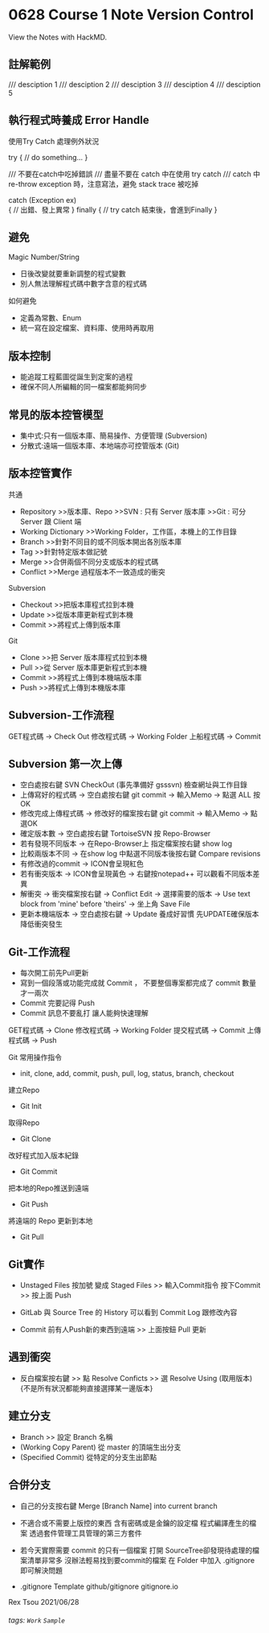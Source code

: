 # 0628 Course 1 Note Version Control

View the Notes with HackMD.

註解範例
---

/// desciption 1
///	desciption 2
///	desciption 3
///	desciption 4
///	desciption 5

執行程式時養成 Error Handle
---

使用Try Catch 處理例外狀況

try
{
	// do something...
}

///	不要在catch中吃掉錯誤
///	盡量不要在 catch 中在使用 try catch
/// catch 中 re-throw exception 時，注意寫法，避免 stack trace 被吃掉

catch (Exception ex)		
{
	// 出錯、發上異常
}
finally
{
	// try catch 結束後，會進到Finally
}

避免
---

Magic Number/String
- 日後改變就要重新調整的程式變數
- 別人無法理解程式碼中數字含意的程式碼

如何避免
- 定義為常數、Enum
- 統一寫在設定檔案、資料庫、使用時再取用

版本控制
---

- 能追蹤工程藍圖從誕生到定案的過程
- 確保不同人所編輯的同一檔案都能夠同步

常見的版本控管模型
---

- 集中式:只有一個版本庫、簡易操作、方便管理		(Subversion)
- 分散式:遠端一個版本庫、本地端亦可控管版本		(Git)

版本控管實作
---

共通
- Repository
		>>版本庫、Repo
		>>SVN : 只有 Server 版本庫
		>>Git : 可分 Server 跟 Client 端
- Working Dictionary
		>>Working Folder，工作區，本機上的工作目錄
- Branch
		>>針對不同目的或不同版本開出各別版本庫
- Tag
		>>針對特定版本做記號
- Merge
		>>合併兩個不同分支或版本的程式碼
- Conflict
		>>Merge 過程版本不一致造成的衝突

Subversion
- Checkout
		>>把版本庫程式拉到本機
- Update
		>>從版本庫更新程式到本機
- Commit
		>>將程式上傳到版本庫

Git
- Clone
		>>把 Server 版本庫程式拉到本機
- Pull
		>>從 Server 版本庫更新程式到本機
- Commit
		>>將程式上傳到本機端版本庫
- Push
		>>將程式上傳到本機版本庫

Subversion-工作流程
---

GET程式碼 		 -> 	 Check Out
修改程式碼		->		Working Folder
上船程式碼		->		Commit

Subversion 第一次上傳
---

- 空白處按右鍵 SVN CheckOut (事先準備好 gsssvn) 檢查網址與工作目錄
- 上傳寫好的程式碼	  ->  空白處按右鍵 git commit  ->  輸入Memo  ->  點選 ALL 按 OK
- 修改完成上傳程式碼  ->  修改好的檔案按右鍵 git commit  ->  輸入Memo  ->  點選OK
- 確定版本數		  ->  空白處按右鍵 TortoiseSVN 按 Repo-Browser
- 若有發現不同版本    ->  在Repo-Browser上 指定檔案按右鍵 show log 
- 比較兩版本不同      ->  在show log 中點選不同版本後按右鍵 Compare revisions
- 有修改過的commit    ->  ICON會呈現紅色
- 若有衝突版本		  ->  ICON會呈現黃色  ->  右鍵按notepad++ 可以觀看不同版本差異
- 解衝突  			  ->  衝突檔案按右鍵  ->  Conflict Edit  ->  選擇需要的版本  ->  Use text block from 'mine' before 'theirs'  ->  坐上角 Save File
- 更新本機端版本      ->  空白處按右鍵    ->  Update
養成好習慣 先UPDATE確保版本 降低衝突發生 

Git-工作流程
---

- 每次開工前先Pull更新
- 寫到一個段落或功能完成就 Commit ， 不要整個專案都完成了 commit 數量才一兩次
- Commit 完要記得 Push
- Commit 訊息不要亂打 讓人能夠快速理解

GET程式碼		->		Clone
修改程式碼		->		Working Folder
提交程式碼		-> 		Commit
上傳程式碼		->		Push

Git 常用操作指令
- init, clone, add, commit, push, pull, log, status, branch, checkout

建立Repo
- Git Init

取得Repo
- Git Clone
	
改好程式加入版本紀錄
- Git Commit
	
把本地的Repo推送到遠端
- Git Push
	
將遠端的 Repo 更新到本地
- Git Pull

Git實作
---
	
- Unstaged Files 按加號 變成 Staged Files  >>  輸入Commit指令 按下Commit  >>  按上面 Push
- GitLab 與 Source Tree 的 History 可以看到 Commit Log 跟修改內容

- Commit 前有人Push新的東西到遠端  >>  上面按鈕 Pull 更新

遇到衝突
---

- 反白檔案按右鍵  >>  點 Resolve Conficts  >>  選 Resolve Using (取用版本)  {不是所有狀況都能夠直接選擇某一邊版本}

建立分支
---
- Branch  >>  設定 Branch 名稱
- (Working Copy Parent) 從 master 的頂端生出分支
- (Specified Commit) 從特定的分支生出節點

合併分支
---
- 自己的分支按右鍵 Merge [Branch Name] into current branch
	
- 不適合或不需要上版控的東西
含有密碼或是金鑰的設定檔
程式編譯產生的檔案
透過套件管理工具管理的第三方套件
	
	
- 若今天實際需要 commit 的只有一個檔案	打開 SourceTree卻發現待處理的檔案清單非常多 沒辦法輕易找到要commit的檔案
在 Folder 中加入 .gitignore			即可解決問題
	

- .gitignore Template
github/gitignore		gitignore.io


Rex Tsou 2021/06/28

###### tags: `Work` `Sample`
